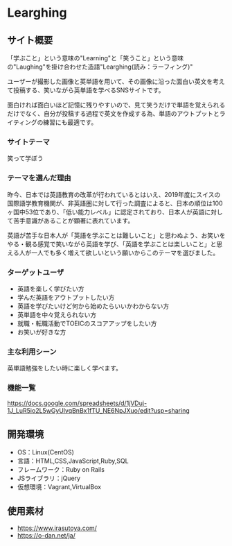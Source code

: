 # Learghing

## サイト概要
「学ぶこと」という意味の"Learning"と「笑うこと」という意味の"Laughing"を掛け合わせた造語"Learghing(読み：ラーフィング)"

ユーザーが撮影した画像と英単語を用いて、その画像に沿った面白い英文を考えて投稿する、笑いながら英単語を学べるSNSサイトです。

面白ければ面白いほど記憶に残りやすいので、見て笑うだけで単語を覚えられるだけでなく、自分が投稿する過程で英文を作成する為、単語のアウトプットとライティングの練習にも最適です。

### サイトテーマ
笑って学ぼう

### テーマを選んだ理由
昨今、日本では英語教育の改革が行われているとはいえ、2019年度にスイスの国際語学教育機関が、非英語圏に対して行った調査によると、日本の順位は100ヶ国中53位であり、「低い能力レベル」に認定されており、日本人が英語に対して苦手意識があることが顕著に表れています。

英語が苦手な日本人が「英語を学ぶことは難しいこと」と思わぬよう、お笑いをやる・観る感覚で笑いながら英語を学び、「英語を学ぶことは楽しいこと」と思える人が一人でも多く増えて欲しいという願いからこのテーマを選びました。

### ターゲットユーザ
- 英語を楽しく学びたい方
- 学んだ英語をアウトプットしたい方
- 英語を学びたいけど何から始めたらいいかわからない方
- 英単語を中々覚えられない方
- 就職・転職活動でTOEICのスコアアップをしたい方
- お笑いが好きな方

### 主な利用シーン
英単語勉強をしたい時に楽しく学べます。

### 機能一覧
https://docs.google.com/spreadsheets/d/1jVDuj-1J_LuR5io2L5wGyUlvqBnBx1fTU_NE6NpJXuo/edit?usp=sharing

## 開発環境
- OS：Linux(CentOS)
- 言語：HTML,CSS,JavaScript,Ruby,SQL
- フレームワーク：Ruby on Rails
- JSライブラリ：jQuery
- 仮想環境：Vagrant,VirtualBox

## 使用素材
- https://www.irasutoya.com/
- https://o-dan.net/ja/

